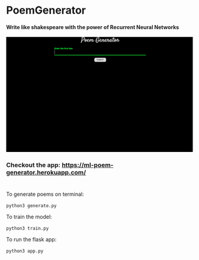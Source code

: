 # PoemGenerator

#### Write like shakespeare with the power of Recurrent Neural Networks

![In-use Animation](https://github.com/soum-sr/PoemGenerator/blob/master/poemGen-gif.gif?raw=true "In-use Animation")

### Checkout the app: https://ml-poem-generator.herokuapp.com/
#
#
To generate poems on terminal: 
```
python3 generate.py
```
To train the model:
```
python3 train.py
```
To run the flask app:
```
python3 app.py
```


